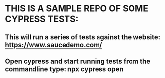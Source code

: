 # THIS IS A SAMPLE REPO OF SOME CYPRESS TESTS:

## This will run a series of tests against the website: https://www.saucedemo.com/

## Open cypress and start running tests from the commandline type: npx cypress open


